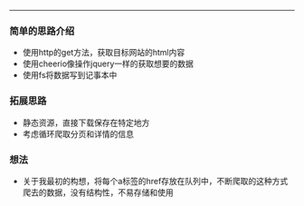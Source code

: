 ---

### 简单的思路介绍

- 使用http的get方法，获取目标网站的html内容
- 使用cheerio像操作jquery一样的获取想要的数据
- 使用fs将数据写到记事本中


### 拓展思路

- 静态资源，直接下载保存在特定地方
- 考虑循环爬取分页和详情的信息


### 想法

- 关于我最初的构想，将每个a标签的href存放在队列中，不断爬取的这种方式爬去的数据，没有结构性，不易存储和使用